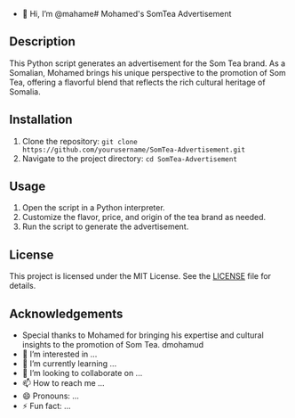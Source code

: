- 👋 Hi, I’m @mahame# Mohamed's SomTea Advertisement

## Description
This Python script generates an advertisement for the Som Tea brand. As a Somalian, Mohamed brings his unique perspective to the promotion of Som Tea, offering a flavorful blend that reflects the rich cultural heritage of Somalia.

## Installation
1. Clone the repository: `git clone https://github.com/yourusername/SomTea-Advertisement.git`
2. Navigate to the project directory: `cd SomTea-Advertisement`

## Usage
1. Open the script in a Python interpreter.
2. Customize the flavor, price, and origin of the tea brand as needed.
3. Run the script to generate the advertisement.

## License
This project is licensed under the MIT License. See the [LICENSE](LICENSE) file for details.

## Acknowledgements
- Special thanks to Mohamed for bringing his expertise and cultural insights to the promotion of Som Tea.
dmohamud
- 👀 I’m interested in ...
- 🌱 I’m currently learning ...
- 💞️ I’m looking to collaborate on ...
- 📫 How to reach me ...
- 😄 Pronouns: ...
- ⚡ Fun fact: ...

<!---
mahamedmohamud/mahamedmohamud is a ✨ special ✨ repository because its `README.md` (this file) appears on your GitHub profile.
You can click the Preview link to take a look at your changes.
--->
